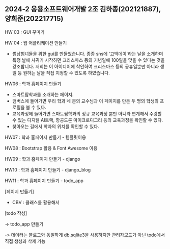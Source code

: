 ## 2024-2 응용소프트웨어개발 2조 김하종(202121887), 양희준(202217715)

HW 03 : GUI 꾸미기

HW 04 : 웹 어플리케이션 만들기
 - 썸남썸녀들을 위한 gui를 만들었습니다. 종종 sns에 '고백데이'라는 날을 소개하며 특정 날에 사귀기 시작하면 크리스마스 등의 기념일에 100일을 맞을 수 있다는 것을 강조합니다. 저희는 이 아이디어에 착안하여 크리스마스 등의 공휴일뿐만 아니라 생일 등 원하는 날을 직접 지정할 수 있도록 하였습니다.

HW06 : 학과 홈페이지 만들기
 - 스마트팜학과를 소개하는 페이지.
 - 맴버스에 들어가면 우리 학과 네 분의 교수님과 이 페이지를 만든 두 명의 학생의 프로필을 볼 수 있다.
 - 교육과정에 들어가면 스마트팜학과의 정규 교육과정 뿐만 아니라 연계해서 수강할 수 있는 디지털 AI트랙, 항공드론 마이크로디그리 등의 교육과정을 확인할 수 있다.
 - 찾아오는 길에서 학과의 위치를 확인할 수 있다.

HW07 : 학과 홈페이지 만들기 - 템플릿이용

HW08 : Bootstrap 활용 & Font Awesome 이용

HW09 : 학과 홈페이지 만들기 - django

HW10 : 학과 홈페이지 만들기 - django_blog

HW11 : 학과 홈페이지 만들기 - todo_app

[페이지 만들기]

 - CBV : 클래스를 활용해서 

[todo 작성]

-> todo_app 만들기

-> 데이터는 블로그와 동일하게 db.sqlite3을 사용하지만 관리자모드가 아닌 todo에서 직접 생성과 삭제 가능
